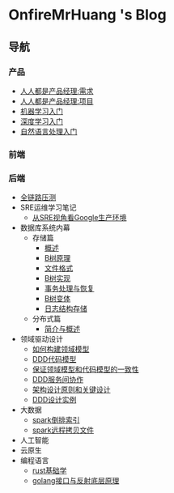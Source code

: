 # OnfireMrHuang 's Blog

## 导航

### 产品

- [人人都是产品经理:需求](./产品/人人都是产品经理-需求.md)
- [人人都是产品经理:项目](./产品/人人都是产品经理-项目.md)
- [机器学习入门](./产品/机器学习入门.md)
- [深度学习入门](./产品/深度学习入门.md)
- [自然语言处理入门](./产品/自然语言处理入门.md)

### 前端

### 后端

- [全链路压测](./后端/全链路压测/链路压测.md)
- SRE运维学习笔记
  - [从SRE视角看Google生产环境](./后端/sre运维学习笔记/SRE运维解密.md)
- 数据库系统内幕
  - 存储篇
    - [概述](./后端/数据库系统内幕/概述.md)
    - [B树原理](./后端/数据库系统内幕/B树原理.md)
    - [文件格式](./后端/数据库系统内幕/文件格式.md)
    - [B树实现](./后端/数据库系统内幕/B树实现.md)
    - [事务处理与恢复](./后端/数据库系统内幕/事务处理与恢复.md)
    - [B树变体](./后端/数据库系统内幕/B树变体.md)
    - [日志结构存储](./后端/数据库系统内幕/日志结构存储.md)
  - 分布式篇
    - [简介与概述](./后端/数据库系统内幕/简介与概述.md)
- 领域驱动设计
  - [如何构建领域模型](./后端/领域驱动设计/2022-01-26-01-如何构建领域模型.md)
  - [DDD代码模型](./后端/领域驱动设计/2022-01-27-01-DDD代码模型.md)
  - [保证领域模型和代码模型的一致性](./后端/领域驱动设计/2022-01-27-02-保证领域模型和代码模型的一致性.md)
  - [DDD服务间协作](./后端/领域驱动设计/2022-01-27-03-DDD服务间协作.md)
  - [架构设计原则和关键设计](./后端/领域驱动设计/2022-01-27-04-架构设计原则和关键设计.md)
  - [DDD设计实例](./后端/领域驱动设计/2022-01-27-05-DDD设计实例.md)
- 大数据
  - [spark倒排索引](./后端/大数据/2022-01-29-01-spark倒排索引.md)
  - [spark远程拷贝文件](./后端/大数据/2022-01-29-02-spark远程拷贝文件.md)
- 人工智能
- 云原生
- 编程语言
  - [rust基础学](./后端/编程语言/2022-01-29-03-rust基础学习.md)
  - [golang接口与反射底层原理](./后端/编程语言/2022-05-22-01-golang接口与反射底层原理.md)

<!-- <details><summary>领域驱动设计</summary>
被折叠的内容
</details> -->
